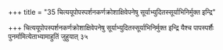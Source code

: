 +++
title = "35 चित्ययूपोपस्पर्शनकर्णक्रोशाक्षिवेपनेषु सूर्याभ्युदितस्सूर्याभिनिर्मुक्त इन्द्रि"

+++
चित्ययूपोपस्पर्शनकर्णक्रोशाक्षिवेपनेषु सूर्याभ्युदितस्सूर्याभिनिर्मुक्त इन्द्रि यैश्च पापस्पर्शैः पुनर्मामित्येताभ्यामाहुतिं जुहुयात् ३५